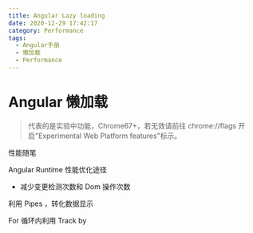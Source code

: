 ```yaml
---
title: Angular Lazy loading
date: 2020-12-29 17:42:17
category: Performance
tags:
  - Angular手册
  - 懒加载
  - Performance
---
```


# Angular 懒加载

<!-- more -->

> <i class="fa fa-exclamation"></i> 代表的是实验中功能，Chrome67+，若无效请前往 chrome://flags 开启"Experimental Web Platform features"标示。

性能随笔

<!-- more -->

Angular Runtime 性能优化途径

- 减少变更检测次数和 Dom 操作次数

利用 Pipes ，转化数据显示

For 循环内利用 Track by
